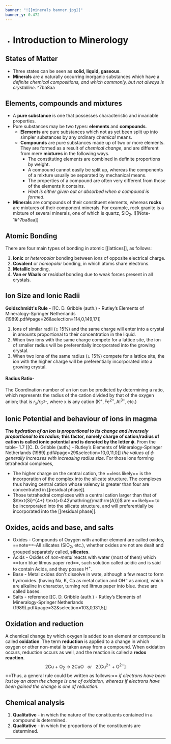 ```yaml
---
banner: "![[minerals banner.jpg]]"
banner_y: 0.472
---
```

+ # Introduction to Minerology
## States of Matter
* Three states can be seen as **solid, liquid, gaseous**.
* **Minerals** are a naturally occurring inorganic substances which have a _definite chemical compositions, and which commonly, but not always is crystalline_. ^7ba8aa

## Elements, compounds and mixtures
* A **pure substance** is one that possesses characteristic and invariable properties. 
* Pure substances may be two types: **elements** and **compounds**.
	* **Elements** are pure substances which not as yet been split up into simpler substances by any ordinary *chemical* means.
	* **Compounds** are pure substances made up of two or more elements. They are formed as a result of *chemical change*, and are different from mere **mixtures** in the following ways.
		* The constituting elements are combined in definite proportions by weight.
		* A compound cannot easily be split up, whereas the components of a mixture usually be separated by mechanical means.
		* The properties of a compound are often very different from those of the elements it contains.
		* *Heat is either given out or absorbed when a compound is formed*.
* **Minerals** are compounds of their constituent elements, whereas **rocks** are mixtures of their component minerals. For example, rock granite  is a mixture of several minerals, one of which is quartz, $\text{SiO}_{2}$. ![[Note-1#^7ba8aa]]
## Atomic Bonding
There are four main types of bonding in atomic [[lattices]], as follows:
1. **Ionic** or *heteropolar* bonding between ions of opposite electrical charge.
2. **Covalent** or *homopolar* bonding, in which atoms share electrons.
3. **Metallic** bonding, 
4. **Van er Waals** or *residual* bonding due to weak forces present in all crystals.

## Ion Size and Ionic Radii
**Goldschmidt's Rule** - 
[[C. D. Gribble (auth.) - Rutley’s Elements of Mineralogy-Springer Netherlands (1989).pdf#page=26&selection=114,0,149,17]] 
 1. Ions of similar radii (± 15%) and the same charge will enter into a crystal in amounts proportional to their concentration in the liquid.
 2. When two ions with the same charge compete for a lattice site, the ion of smaller radius will be preferentially incorporated into the growing crystal.
 3. When two ions of the same radius (± 15%) compete for a lattice site, the ion with the higher charge will be preferentially incorporated into a growing crystal. 
#### Radius Ratio- 
The Coordination number of an ion can be predicted by determining a ratio, which represents the radius of the cation divided by that of the oxygen anion;  that is ${r_{x}}/{r_{O^{2-}}}$, where x is any cation ($\text{K}^{+},\text{Fe}^{2+},\text{Al}^{3+},\text{etc.}$) 
## Ionic Potential and behaviour of ions in magma
**The *hydration of an ion is proportional to its change and inversely proportional to its radius*; this factor, namely $\text{charge of cation}/\text{radius of cation}$ is called $\text{ionic potential}$ and is denoted by the letter ${\phi}$.**
From the table- 1.7 [[C. D. Gribble (auth.) - Rutley’s Elements of Mineralogy-Springer Netherlands (1989).pdf#page=29&selection=10,0,11,0]] 
*the values of $\phi$ generally increases with increasing radius size*. For those ions forming tetrahedral complexes, 
* The higher charge on the central cation, the ==less likely== is the incorporation of the complex into the silicate structure. The complexes thus having central cation whose valency is greater than four are concentrated in [[residual phase]]. 
* Those tetrahedral complexes with a central cation larger than that of $\text{Si}^{4+} \text(>0.42\mathring{\mathrm{A}})$ are ==likely== to be incorporated into the silicate structure, and will preferentially be incorporated into the [[residual phase]].

## Oxides, acids and base, and salts
* Oxides - Compounds of Oxygen with another element are called oxides, 
==note==-All silicates ($\text{SiO}_{2}$, etc.), whether oxides are not are dealt and grouped separately called, **silicates**. 
* Acids - Oxides of *non-metal* reacts with water (most of them) which ==turn blue litmus paper red==, such solution called acidic and is said to contain Acids, and they posses $\text{H}^{+}$.
* Base - Metal oxides don't dissolve in wate, although a few react to form hydroxides. (having Na, K, Ca as metal cation and $\text{OH}^-$ as anion), which are alkaline in character, turning red litmus paper into blue. these are called bases.
* Salts - reference [[C. D. Gribble (auth.) - Rutley’s Elements of Mineralogy-Springer Netherlands (1989).pdf#page=32&selection=103,0,131,5]]

## Oxidation and reduction
A chemical change by which oxygen is added to an element or compound is called **oxidation**. The term **reduction** is applied to a change in which oxygen or other non-metal is taken away from a compound. When oxidation occurs, reduction occurs as well, and the reaction is called a **redox reaction**.
$$
\text{2Cu}~+~\text{O}_{2}~\longrightarrow~\text{2CuO}~~~or~~~2[\text{Cu}^{2+}~+~\text{O}^{2-}]
$$
==Thus, a general rule could be written as follows:==
*if electrons have been lost by an atom the change is one of oxidation, whereas if electrons have been gained the change is one of reduction*. 
## Chemical analysis
1. **Qualitative** - in which the nature of the constituents contained in a compound is determined.
2. **Qualitative** - in which the proportions of the constituents are determined.
---
